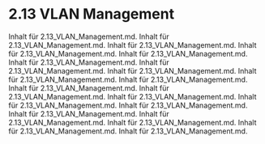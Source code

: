 # 2.13 VLAN Management

Inhalt für 2.13_VLAN_Management.md. Inhalt für 2.13_VLAN_Management.md. Inhalt für 2.13_VLAN_Management.md. Inhalt für 2.13_VLAN_Management.md. Inhalt für 2.13_VLAN_Management.md. Inhalt für 2.13_VLAN_Management.md. Inhalt für 2.13_VLAN_Management.md. Inhalt für 2.13_VLAN_Management.md. Inhalt für 2.13_VLAN_Management.md. Inhalt für 2.13_VLAN_Management.md. Inhalt für 2.13_VLAN_Management.md. Inhalt für 2.13_VLAN_Management.md. Inhalt für 2.13_VLAN_Management.md. Inhalt für 2.13_VLAN_Management.md. Inhalt für 2.13_VLAN_Management.md. Inhalt für 2.13_VLAN_Management.md. Inhalt für 2.13_VLAN_Management.md. Inhalt für 2.13_VLAN_Management.md. Inhalt für 2.13_VLAN_Management.md. Inhalt für 2.13_VLAN_Management.md.       